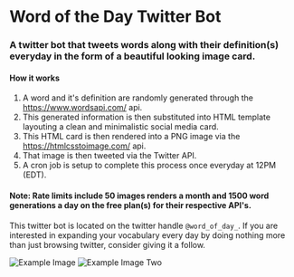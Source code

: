 # Word of the Day Twitter Bot

### A twitter bot that tweets words along with their definition(s) everyday in the form of a beautiful looking image card.

#### How it works
1. A word and it's definition are randomly generated through the https://www.wordsapi.com/ api.
1. This generated information is then substituted into HTML template layouting a clean and minimalistic social media card.
1. This HTML card is then rendered into a PNG image via the https://htmlcsstoimage.com/ api.
1. That image is then tweeted via the Twitter API.
1. A cron job is setup to complete this process once everyday at 12PM (EDT).

#### Note: Rate limits include 50 images renders a month and 1500 word generations a day on the free plan(s) for their respective API's.

This twitter bot is located on the twitter handle `@word_of_day_`. If you are interested in expanding your vocabulary every day by doing nothing more than just browsing twitter, consider giving it a follow.

![Example Image](https://i.imgur.com/ekta7a0.png)
![Example Image Two](https://i.imgur.com/HJZKT94.png)
